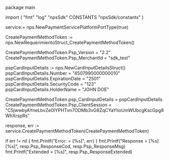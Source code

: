 package main

import (
        "fmt"
        "log"
        "npsSdk"
        CONSTANTS "npsSdk/constants"
)

service:= nps.NewPaymentServicePlatformPortType(true)

CreatePaymentMethodToken := nps.NewRequerimientoStruct_CreatePaymentMethodToken()

CreatePaymentMethodToken.Psp_Version = "2.2"
CreatePaymentMethodToken.Psp_MerchantId = "sdk_test"

pspCardInputDetails := nps.NewCardInputDetailsStruct()
pspCardInputDetails.Number = "4507990000000010"
pspCardInputDetails.ExpirationDate = "2501"
pspCardInputDetails.SecurityCode = "123"
pspCardInputDetails.HolderName = "JOHN DOE"

CreatePaymentMethodToken.psp_CardInputDetails = pspCardInputDetails
CreatePaymentMethodToken.Psp_ClientSession = "C5jwwbyAYneLbvZe0IYPHTvn7ODMb3vG8ZqCYaYIioUmWUbcgKscGpg8WhXrspRs"

response, err := service.CreatePaymentMethodToken(CreatePaymentMethodToken)

if err != nil {
    fmt.Printf("Error: = [%s]", err)
}
fmt.Printf("Response = [%s] [%s]", resp.Psp_ResponseCod, resp.Psp_ResponseMsg)
fmt.Printf("Extended = [%s]", resp.Psp_ResponseExtended)



